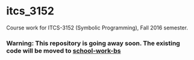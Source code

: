 # itcs_3152
Course work for ITCS-3152 (Symbolic Programming), Fall 2016 semester.

### Warning: This repository is going away soon. The existing code will be moved to [school-work-bs](https://github.com/slabby-tackler/school-work-bs)
